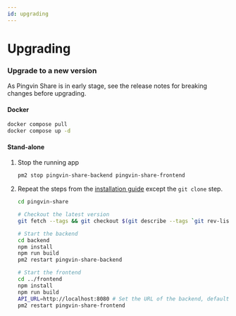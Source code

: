 ```yaml
---
id: upgrading
---
```


# Upgrading

### Upgrade to a new version

As Pingvin Share is in early stage, see the release notes for breaking changes before upgrading.

#### Docker

```bash
docker compose pull
docker compose up -d
```

#### Stand-alone

1. Stop the running app
   ```bash
   pm2 stop pingvin-share-backend pingvin-share-frontend
   ```
2. Repeat the steps from the [installation guide](#stand-alone-installation) except the `git clone` step.

   ```bash
   cd pingvin-share

   # Checkout the latest version
   git fetch --tags && git checkout $(git describe --tags `git rev-list --tags --max-count=1`)

   # Start the backend
   cd backend
   npm install
   npm run build
   pm2 restart pingvin-share-backend

   # Start the frontend
   cd ../frontend
   npm install
   npm run build
   API_URL=http://localhost:8080 # Set the URL of the backend, default: http://localhost:8080
   pm2 restart pingvin-share-frontend
   ```
